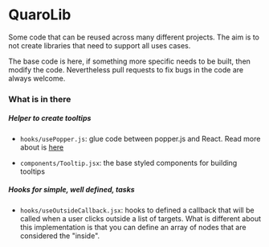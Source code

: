 # QuaroLib

Some code that can be reused across many different projects. The aim is to not
create libraries that need to support all uses cases.

The base code is here, if something more specific needs to be built, then
modify the code. Nevertheless pull requests to fix bugs in the code are always
welcome.

### What is in there

##### Helper to create tooltips

- `hooks/usePopper.js`: glue code between popper.js and React. Read more about
  is [here](https://carrots.sgenoud.com/use-popper.js-in-react/)

- `components/Tooltip.jsx`: the base styled components for building tooltips

##### Hooks for simple, well defined, tasks

- `hooks/useOutsideCallback.jsx`: hooks to defined a callback that will be
  called when a user clicks outside a list of targets. What is different about
  this implementation is that you can define an array of nodes that are
  considered the "inside".

